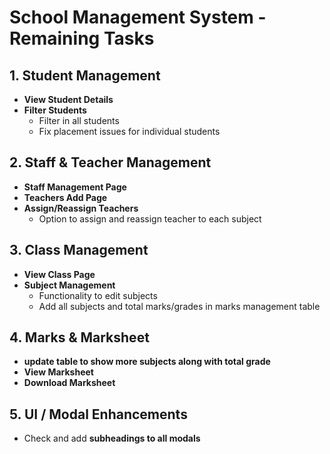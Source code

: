 # School Management System - Remaining Tasks

## 1. Student Management

- **View Student Details** 
- **Filter Students**
  - Filter in all students
  - Fix placement issues for individual students

## 2. Staff & Teacher Management

- **Staff Management Page**
- **Teachers Add Page**
- **Assign/Reassign Teachers**
  - Option to assign and reassign teacher to each subject

## 3. Class Management

- **View Class Page**
- **Subject Management**
  - Functionality to edit subjects
  - Add all subjects and total marks/grades in marks management table

## 4. Marks & Marksheet
- **update table to show more subjects along with total grade**
- **View Marksheet**
- **Download Marksheet**

## 5. UI / Modal Enhancements

- Check and add **subheadings to all modals**
